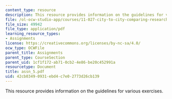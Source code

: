 ```yaml
---
content_type: resource
description: This resource provides information on the guidelines for various exercises.
file: /ol-ocw-studio-app/courses/11-027-city-to-city-comparing-researching-and-writing-about-cities-spring-2006/42cb03490931ebd4c7e02773d26cb139_assn_5.pdf
file_size: 49942
file_type: application/pdf
learning_resource_types:
- Assignments
license: https://creativecommons.org/licenses/by-nc-sa/4.0/
ocw_type: OCWFile
parent_title: Assignments
parent_type: CourseSection
parent_uid: 1cf1f172-ab71-0cb2-4e86-be20c452991a
resourcetype: Document
title: assn_5.pdf
uid: 42cb0349-0931-ebd4-c7e0-2773d26cb139
---
```

This resource provides information on the guidelines for various exercises.
